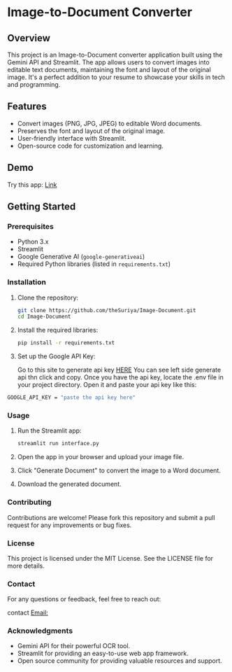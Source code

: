 # Image-to-Document Converter

## Overview

This project is an Image-to-Document converter application built using the Gemini API and Streamlit. The app allows users to convert images into editable text documents, maintaining the font and layout of the original image. It's a perfect addition to your resume to showcase your skills in tech and programming.

## Features

- Convert images (PNG, JPG, JPEG) to editable Word documents.
- Preserves the font and layout of the original image.
- User-friendly interface with Streamlit.
- Open-source code for customization and learning.

## Demo

Try this app: [Link](https://huggingface.co/spaces/Mr-Vicky-01/Docx-Creator)

## Getting Started

### Prerequisites

- Python 3.x
- Streamlit
- Google Generative AI (`google-generativeai`)
- Required Python libraries (listed in `requirements.txt`)

### Installation

1. Clone the repository:
    ```bash
    git clone https://github.com/theSuriya/Image-Document.git
    cd Image-Document
    ```

2. Install the required libraries:
    ```bash
    pip install -r requirements.txt
    ```

3. Set up the Google API Key:

    Go to this site to generate api key [HERE](https://aistudio.google.com) You can see left side generate api thn click and copy. Once you have the api key, locate the .env file in your project directory. Open it and paste your api key like this:
  ```bash
  GOOGLE_API_KEY = "paste the api key here"
  ```

### Usage

1. Run the Streamlit app:
    ```bash
    streamlit run interface.py
    ```

2. Open the app in your browser and upload your image file.
3. Click "Generate Document" to convert the image to a Word document.
4. Download the generated document.

### Contributing
Contributions are welcome! Please fork this repository and submit a pull request for any improvements or bug fixes.

### License
This project is licensed under the MIT License. See the LICENSE file for more details.

### Contact
For any questions or feedback, feel free to reach out:

contact [Email:](pachaiappan1102@gamil.co)

### Acknowledgments
- Gemini API for their powerful OCR tool.
- Streamlit for providing an easy-to-use web app framework.
- Open source community for providing valuable resources and support.
